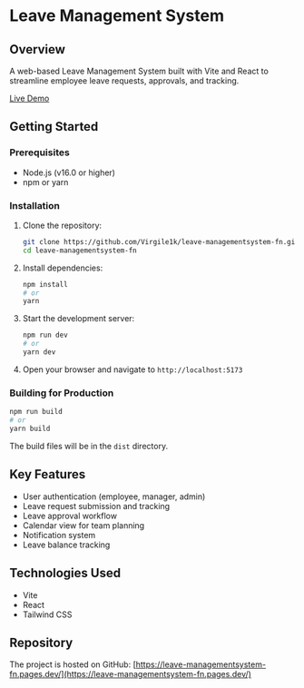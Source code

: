  # Leave Management System

## Overview

A web-based Leave Management System built with Vite and React to streamline employee leave requests, approvals, and tracking.

[Live Demo](https://leave-management-system.example.com)

## Getting Started

### Prerequisites

- Node.js (v16.0 or higher)
- npm or yarn

### Installation

1. Clone the repository:
   ```bash
   git clone https://github.com/Virgile1k/leave-managementsystem-fn.git
   cd leave-managementsystem-fn
   ```

2. Install dependencies:
   ```bash
   npm install
   # or
   yarn
   ```

3. Start the development server:
   ```bash
   npm run dev
   # or
   yarn dev
   ```

4. Open your browser and navigate to `http://localhost:5173`

### Building for Production

```bash
npm run build
# or
yarn build
```

The build files will be in the `dist` directory.

## Key Features

- User authentication (employee, manager, admin)
- Leave request submission and tracking
- Leave approval workflow
- Calendar view for team planning
- Notification system
- Leave balance tracking

## Technologies Used

- Vite
- React
- Tailwind CSS

## Repository

The project is hosted on GitHub: [https://leave-managementsystem-fn.pages.dev/](https://leave-managementsystem-fn.pages.dev/)